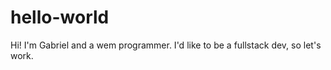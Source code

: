 # hello-world

Hi! I'm Gabriel and a wem programmer. I'd like to be a fullstack dev, so let's work.

